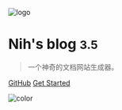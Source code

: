 ![logo](_media/icon.svg)

# Nih's blog <small>3.5</small>

> 一个神奇的文档网站生成器。


[GitHub](https://github.com/nihzh)
[Get Started](#quick-start)

<!-- 背景图片 -->
<!-- ![](_media/bg.png) -->

<!-- 背景色 -->
![color](#a4b0be)